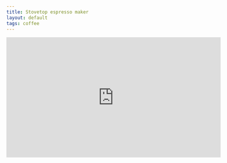 ```yaml
---
title: Stovetop espresso maker
layout: default
tags: coffee
---
```


<iframe width="560" height="315" src="https://www.youtube.com/embed/MDDtpeaT28g" title="YouTube video player" frameborder="0" allow="accelerometer; autoplay; clipboard-write; encrypted-media; gyroscope; picture-in-picture" allowfullscreen></iframe>
